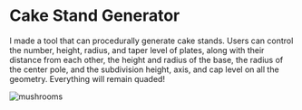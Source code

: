 # Cake Stand Generator

I made a tool that can procedurally generate cake stands. Users can control the number, height, radius, and taper level of plates, along with their distance from each other, the height and radius of the base, the radius of the center pole, and the subdivision height, axis, and cap level on all the geometry. Everything will remain quaded!

![mushrooms](./Image/final.gif)
